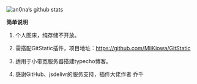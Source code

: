 ![an0na’s github stats](https://github-readme-stats.vercel.app/api?username=chaizia&show_icons=true&theme=merko)

**简单说明**

1. 个人图床，纯存储不开放。

2. 需搭配GitStatic插件，项目地址：https://github.com/MliKiowa/GitStatic

3. 适用于小带宽服务器搭建typecho博客。

4. 感谢GitHub、jsdelivr的服务支持，插件大佬作者	乔千
